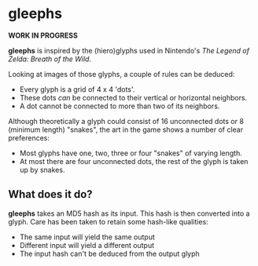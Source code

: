 # gleephs

**WORK IN PROGRESS**

**gleephs** is inspired by the (hiero)glyphs used in Nintendo's _The Legend of Zelda: Breath of the Wild_.

Looking at images of those glyphs, a couple of rules can be deduced:
* Every glyph is a grid of 4 x 4 'dots'.
* These dots _can_ be connected to their vertical or horizontal neighbors.
* A dot cannot be connected to more than two of its neighbors.

Although theoretically a glyph could consist of 16 unconnected dots or 8 (minimum length) "snakes", the art in the game shows a number of clear preferences:
* Most glyphs have one, two, three or four "snakes" of varying length.
* At most there are four unconnected dots, the rest of the glyph is taken up by snakes.

## What does it do?

**gleephs** takes an MD5 hash as its input. This hash is then converted into a glyph. Care has been taken to retain some hash-like qualities:
* The same input will yield the same output
* Different input will yield a different output
* The input hash can't be deduced from the output glyph